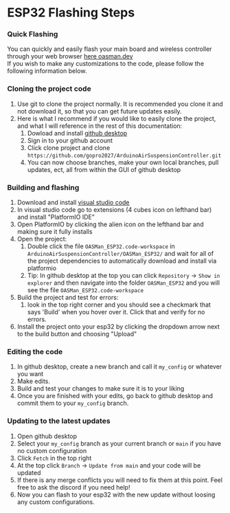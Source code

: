 

# ESP32 Flashing Steps
### Quick Flashing
You can quickly and easily flash your main board and wireless controller through your web browser [here oasman.dev](https://oasman.dev/oasman/flash) <br>
If you wish to make any customizations to the code, please follow the following information below.
### Cloning the project code
1. Use git to clone the project normally. It is recommended you clone it and not download it, so that you can get future updates easily.
2. Here is what I recommend if you would like to easily clone the project, and what I will reference in the rest of this documentation:
    1. Dowload and install [github desktop](https://desktop.github.com/download/)
    2. Sign in to your github account
    3. Click clone project and clone `https://github.com/gopro2027/ArduinoAirSuspensionController.git`
    4. You can now choose branches, make your own local branches, pull updates, ect, all from within the GUI of github desktop
### Building and flashing
1. Download and install [visual studio code](https://code.visualstudio.com/)
2. In visual studio code go to extensions (4 cubes icon on lefthand bar) and install "PlatformIO IDE"
3. Open PlatformIO by clicking the alien icon on the lefthand bar and making sure it fully installs
4. Open the project:
    1. Double click the file `OASMan_ESP32.code-workspace` in `ArduinoAirSuspensionController/OASMan_ESP32/` and wait for all of the project dependencies to automatically download and install via platformio
    2. Tip: In github desktop at the top you can click `Repository` -> `Show in explorer` and then navigate into the folder `OASMan_ESP32` and you will see the file `OASMan_ESP32.code-workspace`
5. Build the project and test for errors:
    1. look in the top right corner and you should see a checkmark that says 'Build' when you hover over it. Click that and verify for no errors.
6. Install the project onto your esp32 by clicking the dropdown arrow next to the build button and choosing "Upload"
### Editing the code
1. In github desktop, create a new branch and call it `my_config` or whatever you want
2. Make edits.
3. Build and test your changes to make sure it is to your liking
4. Once you are finished with your edits, go back to github desktop and commit them to your `my_config` branch.
### Updating to the latest updates
1. Open github desktop
2. Select your `my_config` branch as your current branch or `main` if you have no custom configuration
3. Click `Fetch` in the top right
4. At the top click `Branch` -> `Update from main` and your code will be updated
5. If there is any merge conflicts you will need to fix them at this point. Feel free to ask the discord if you need help!
6. Now you can flash to your esp32 with the new update without loosing any custom configurations.
